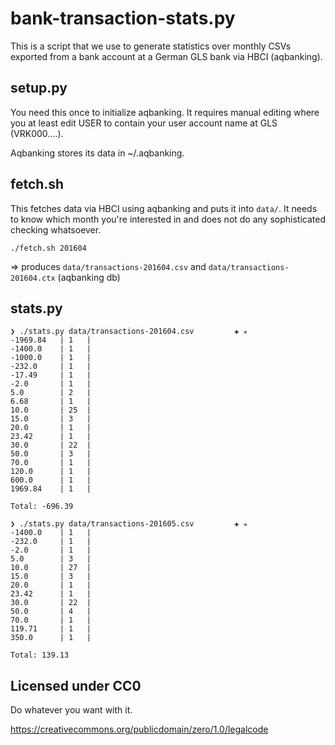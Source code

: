 # bank-transaction-stats.py

This is a script that we use to generate statistics over monthly CSVs exported from a bank account at a German GLS bank via HBCI (aqbanking).

## setup.py

You need this once to initialize aqbanking. It requires manual editing where you at least edit USER to contain your user account name at GLS (VRK000....).

Aqbanking stores its data in ~/.aqbanking.

## fetch.sh

This fetches data via HBCI using aqbanking and puts it into `data/`. It needs to know which month you're interested in and does not do any sophisticated checking whatsoever.

    ./fetch.sh 201604

=> produces `data/transactions-201604.csv` and `data/transactions-201604.ctx` (aqbanking db)

## stats.py

```
❯ ./stats.py data/transactions-201604.csv         ✚ ✭
-1969.84   | 1   |     
-1400.0    | 1   |
-1000.0    | 1   |
-232.0     | 1   |
-17.49     | 1   |
-2.0       | 1   |
5.0        | 2   |
6.68       | 1   |
10.0       | 25  |
15.0       | 3   |
20.0       | 1   |
23.42      | 1   |
30.0       | 22  |
50.0       | 3   |
70.0       | 1   |
120.0      | 1   |
600.0      | 1   |
1969.84    | 1   |

Total: -696.39

❯ ./stats.py data/transactions-201605.csv         ✚ ✭
-1400.0    | 1   |
-232.0     | 1   |
-2.0       | 1   |
5.0        | 3   |
10.0       | 27  |
15.0       | 3   |
20.0       | 1   |
23.42      | 1   |
30.0       | 22  |
50.0       | 4   |
70.0       | 1   |
119.71     | 1   |
350.0      | 1   |

Total: 139.13

```

## Licensed under CC0

Do whatever you want with it.

https://creativecommons.org/publicdomain/zero/1.0/legalcode
